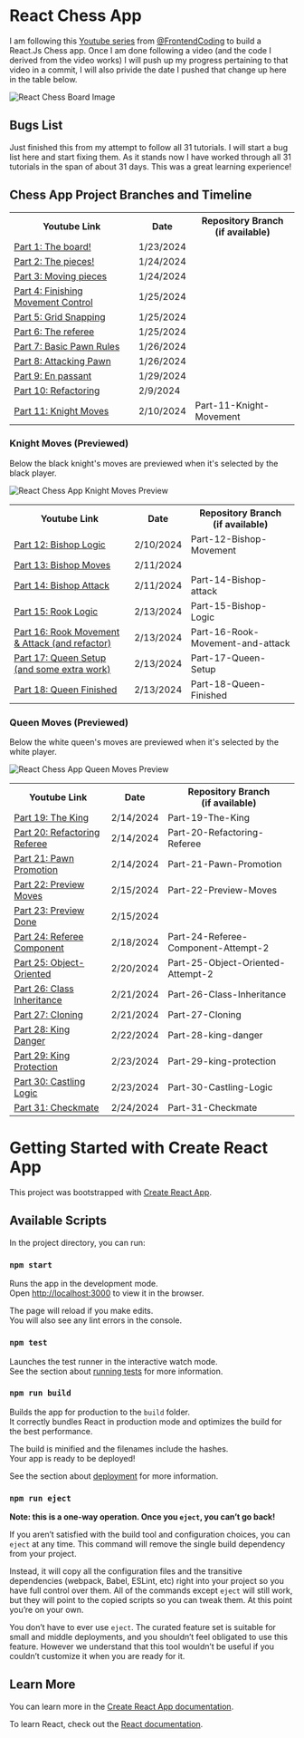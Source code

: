 <h1>React Chess App</h1>

<p>I am following this <a href="https://www.youtube.com/playlist?list=PLBmRxydnERkysOgOS917Ojc_-uisgb8Aj">Youtube series</a> from <a href="https://www.youtube.com/@FrontendCoding">@FrontendCoding</a> to build a React.Js Chess app. Once I am done following a video (and the code I derived from the video works) I will push up my progress pertaining to that video in a commit, I will also privide the date I pushed that change up here in the table below. </p>
<img src="https://www.jonathonireland.com/resume/data/files/Screenshot 2024-02-13 at 12.58.46 AM.png" alt="React Chess Board Image" />
<h2>Bugs List</h2>
<p>Just finished this from my attempt to follow all 31 tutorials. I will start a bug list here and start fixing them. As it stands now I have worked through all 31 tutorials in the span of about 31 days. This was a great learning experience!</p>

<h2>Chess App Project Branches and Timeline</h2>
<table>
<tr><th>Youtube Link</th><th>Date</th><th>Repository Branch <br/>(if available)</th></tr>
<tr>
    <td><a href="https://youtu.be/Iri__zwxwHg?si=iDO4l2P3dyeASPoO">Part 1: The board!</a></td>
    <td>1/23/2024</td>
    <td></td>
</tr>
<tr>
    <td><a href="https://www.youtube.com/watch?v=HKMcqyfRQoE">Part 2: The pieces!</a></td>
    <td>1/24/2024</td>
    <td></td>
</tr>
<tr>
    <td><a href="https://youtu.be/coi5AoV53Es?si=xalgib4_6fwhzEtn">Part 3: Moving pieces</a></td>
    <td>1/24/2024</td>
    <td></td>
</tr>
<tr>
    <td><a href="https://youtu.be/zgZOm4iD32U?si=hLXA5R7y3hYEIWML">Part 4: Finishing Movement Control</a></td>
    <td>1/25/2024</td>
    <td></td>
</tr>
<tr>
    <td><a href="https://youtu.be/JzCKJOCR3PI?si=QsSlF4lJGEW89wsv">Part 5: Grid Snapping</a</td>
    <td>1/25/2024</td>
    <td></td>
</tr>
<tr>
    <td><a href="https://youtu.be/sjgJ-srZrsU?si=M8TxOPPjRWmq0B5I">Part 6: The referee</a</td>
    <td>1/25/2024</td>
    <td></td>
</tr>
<tr>
    <td><a href="https://youtu.be/sX0HM52iH8o?si=8Qe8sjr0VqpXqPsH">Part 7: Basic Pawn Rules</a></td>
    <td>1/26/2024</td>
    <td></td>
</tr>
<tr>
    <td><a href="https://youtu.be/KDGYZRe8cYI?si=jMadpuc99GWUnLDp">Part 8: Attacking Pawn</a></td>
    <td>1/26/2024</td>
    <td></td>
</tr>
<tr>
    <td><a href="https://youtu.be/K92YUaS858M?si=F4EbZlslY9p42l5s">Part 9: En passant</a></td>
    <td>1/29/2024</td>
    <td></td>
</tr>
<tr>
    <td><a href="https://youtu.be/a1Fr-EnrAS8?si=_4Gbd81RBN6tZfuH">Part 10: Refactoring</a></td>
    <td>2/9/2024</td>
    <td></td>
</tr>
<tr>
    <td><a href="https://youtu.be/d8mrqf71exU?si=rDnyzxgkvty2fv-i">Part 11: Knight Moves</a></td>
    <td>2/10/2024</td>
    <td>Part-11-Knight-Movement</td>
</tr>
</table>
<h3>Knight Moves (Previewed)</h3>
<p>Below the black knight's moves are previewed when it's selected by the black player.</p>
<img src="https://www.jonathonireland.com/resume/data/files/ReactKnightMoves.png" alt="React Chess App Knight Moves Preview" />
<table>
<tr><th>Youtube Link</th><th>Date</th><th>Repository Branch <br/>(if available)</th></tr>
<tr>
    <td><a href="https://youtu.be/ndek8MlGnYw?si=2Rnm-ifIgyPalsl1">Part 12: Bishop Logic</a></td>
    <td>2/10/2024</td>
    <td>Part-12-Bishop-Movement</td>
</tr>
<tr>
    <td><a href="https://youtu.be/8vmukUQze6Q?si=zaWWr0gPo6OyCwOy">Part 13: Bishop Moves</a></td>
    <td>2/11/2024</td>
    <td></td>
</tr>
<tr>
    <td><a href="https://youtu.be/NjHvS-RzVBk?si=Puo0ee0smvwUveqt">Part 14: Bishop Attack</a></td>
    <td>2/11/2024</td>
    <td>Part-14-Bishop-attack</td>
</tr>
<tr>
    <td><a href="https://youtu.be/BsAN5n7iIbQ?si=WydnvQtIw1GSYW2A">Part 15: Rook Logic</a></td>
    <td>2/13/2024</td>
    <td>Part-15-Bishop-Logic</td>
</tr>
<tr>
    <td><a href="https://youtu.be/ccyK-z_c2z4?si=_fikwqgllRobaNQH">Part 16: Rook Movement & Attack (and refactor)</a></td>
    <td>2/13/2024</td>
    <td>Part-16-Rook-Movement-and-attack</td>
</tr>
<tr>
    <td><a href="https://youtu.be/K8xYjdvZHmo?si=mjjnoDfmfiNgZaBS">Part 17: Queen Setup (and some extra work)</a></td>
    <td>2/13/2024</td>
    <td>Part-17-Queen-Setup</td>
</tr>
<tr>
    <td><a href="https://youtu.be/D2Rxmfs916I?si=wuz_dUSInLgrOi8j">Part 18: Queen Finished</a></td>
    <td>2/13/2024</td>
    <td>Part-18-Queen-Finished</td>
</tr>
</table>
<h3>Queen Moves (Previewed)</h3>
<p>Below the white queen's moves are previewed when it's selected by the white player.</p>
<img src="https://www.jonathonireland.com/resume/data/files/ReacttQueenMoves.png" alt="React Chess App Queen Moves Preview" />
<table>
<tr><th>Youtube Link</th><th>Date</th><th>Repository Branch <br/>(if available)</th></tr>
<tr>
    <td><a href="https://youtu.be/CmoPebnJktU?si=vx_hLpfp-Rq-mkhf">Part 19: The King</a></td>
    <td>2/14/2024</td>
    <td>Part-19-The-King</td>
</tr>
<tr>
    <td><a href="https://youtu.be/qBWKG0mdsAg?si=HrMlnWTNUE5lLIJ7">Part 20: Refactoring Referee</a></td>
    <td>2/14/2024</td>
    <td>Part-20-Refactoring-Referee</td>
</tr>
<tr>
    <td><a href="https://youtu.be/xEA_2lSV-ow?si=5pKd_rHmWXAugBuE">Part 21: Pawn Promotion</a></td>
    <td>2/14/2024</td>
    <td>Part-21-Pawn-Promotion</td>
</tr>
<tr>
    <td><a href="https://youtu.be/27dtFOb61tM?si=uPB4WDQlzzsLL0SO">Part 22: Preview Moves</a></td>
    <td>2/15/2024</td>
    <td>Part-22-Preview-Moves</td>
</tr>
<tr>
    <td><a href="https://youtu.be/EgutGRqw_oI?si=YMAIsr-m12mcALCS">Part 23: Preview Done</a></td>
    <td>2/15/2024</td>
    <td></td>
</tr>
<tr>
    <td><a href="https://youtu.be/PsKw6u5SAA8?si=RbQXrXmY0ZKTfCkh">Part 24: Referee Component</a></td>
    <td>2/18/2024</td>
    <td>Part-24-Referee-Component-Attempt-2</td>
</tr>
<tr>
    <td><a href="https://youtu.be/faMfrApfV7o?si=mbZkMwjC8R0ckXxd">Part 25: Object-Oriented</a></td>
    <td>2/20/2024</td>
    <td>Part-25-Object-Oriented-Attempt-2</td>
</tr>
<tr>
    <td><a href="https://youtu.be/ZMLywTMmSq0?si=RIUyCi_ewEIdnOZP">Part 26: Class Inheritance</a></td>
    <td>2/21/2024</td>
    <td>Part-26-Class-Inheritance</td>
</tr>
<tr>
    <td><a href="https://youtu.be/N2EU7vtwsWE?si=jhdExv5OE0zmALQ6">Part 27: Cloning</a></td>
    <td>2/21/2024</td>
    <td>Part-27-Cloning</td>
</tr>
<tr>
    <td><a href="https://youtu.be/U_0JmKTWf48?si=uPhjMrEZyD97m0Du">Part 28: King Danger</a></td>
    <td>2/22/2024</td>
    <td>Part-28-king-danger</td>
</tr>
<tr>
    <td><a href="https://youtu.be/p9FMvX6fGAU?si=cynJJjUGTdjZlujA">Part 29: King Protection</a></td>
    <td>2/23/2024</td>
    <td>Part-29-king-protection</td>
</tr>
<tr>
    <td><a href="https://youtu.be/wNyPCPBBfRo?si=qbLj4SztjLy0Y7wx">Part 30: Castling Logic</a></td>
    <td>2/23/2024</td>
    <td>Part-30-Castling-Logic</td>
</tr>
<tr>
    <td><a href="https://youtu.be/veo12qNIJ7o?si=hx6Oprodv_8Kj50Q">Part 31: Checkmate</a></td>
    <td>2/24/2024</td>
    <td>Part-31-Checkmate</td>
</tr>
</table>

# Getting Started with Create React App

This project was bootstrapped with [Create React App](https://github.com/facebook/create-react-app).

## Available Scripts

In the project directory, you can run:

### `npm start`

Runs the app in the development mode.\
Open [http://localhost:3000](http://localhost:3000) to view it in the browser.

The page will reload if you make edits.\
You will also see any lint errors in the console.

### `npm test`

Launches the test runner in the interactive watch mode.\
See the section about [running tests](https://facebook.github.io/create-react-app/docs/running-tests) for more information.

### `npm run build`

Builds the app for production to the `build` folder.\
It correctly bundles React in production mode and optimizes the build for the best performance.

The build is minified and the filenames include the hashes.\
Your app is ready to be deployed!

See the section about [deployment](https://facebook.github.io/create-react-app/docs/deployment) for more information.

### `npm run eject`

**Note: this is a one-way operation. Once you `eject`, you can’t go back!**

If you aren’t satisfied with the build tool and configuration choices, you can `eject` at any time. This command will remove the single build dependency from your project.

Instead, it will copy all the configuration files and the transitive dependencies (webpack, Babel, ESLint, etc) right into your project so you have full control over them. All of the commands except `eject` will still work, but they will point to the copied scripts so you can tweak them. At this point you’re on your own.

You don’t have to ever use `eject`. The curated feature set is suitable for small and middle deployments, and you shouldn’t feel obligated to use this feature. However we understand that this tool wouldn’t be useful if you couldn’t customize it when you are ready for it.

## Learn More

You can learn more in the [Create React App documentation](https://facebook.github.io/create-react-app/docs/getting-started).

To learn React, check out the [React documentation](https://reactjs.org/).

